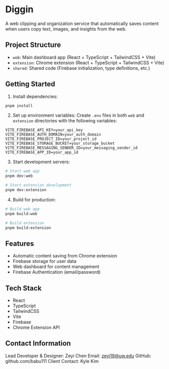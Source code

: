 # Diggin

A web clipping and organization service that automatically saves content when users copy text, images, and insights from the web.

## Project Structure

- `web`: Main dashboard app (React + TypeScript + TailwindCSS + Vite)
- `extension`: Chrome extension (React + TypeScript + TailwindCSS + Vite)
- `shared`: Shared code (Firebase initialization, type definitions, etc.)

## Getting Started

1. Install dependencies:
```bash
pnpm install
```

2. Set up environment variables:
Create `.env` files in both `web` and `extension` directories with the following variables:
```
VITE_FIREBASE_API_KEY=your_api_key
VITE_FIREBASE_AUTH_DOMAIN=your_auth_domain
VITE_FIREBASE_PROJECT_ID=your_project_id
VITE_FIREBASE_STORAGE_BUCKET=your_storage_bucket
VITE_FIREBASE_MESSAGING_SENDER_ID=your_messaging_sender_id
VITE_FIREBASE_APP_ID=your_app_id
```

3. Start development servers:
```bash
# Start web app
pnpm dev:web

# Start extension development
pnpm dev:extension
```

4. Build for production:
```bash
# Build web app
pnpm build:web

# Build extension
pnpm build:extension
```

## Features

- Automatic content saving from Chrome extension
- Firebase storage for user data
- Web dashboard for content management
- Firebase Authentication (email/password)

## Tech Stack

- React
- TypeScript
- TailwindCSS
- Vite
- Firebase
- Chrome Extension API



## Contact Information
Lead Developer & Designer: Zeyi Chen
Email: zeyi19@uw.edu
GitHub: github.com/babu111
Client Contact: Kyle Kim
